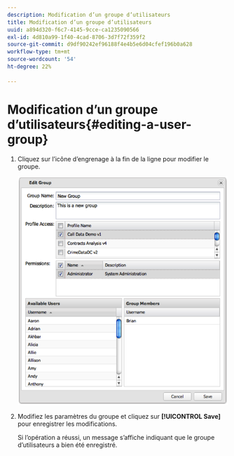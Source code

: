 ```yaml
---
description: Modification d’un groupe d’utilisateurs
title: Modification d’un groupe d’utilisateurs
uuid: a894d320-f6c7-4145-9cce-ca1235090566
exl-id: 4d810a99-1f40-4cad-8706-3d7f72f359f2
source-git-commit: d9df90242ef96188f4e4b5e6d04cfef196b0a628
workflow-type: tm+mt
source-wordcount: '54'
ht-degree: 22%

---
```


# Modification d’un groupe d’utilisateurs{#editing-a-user-group}

1. Cliquez sur l’icône d’engrenage à la fin de la ligne pour modifier le groupe.

   ![](assets/edit_user_group.png)

1. Modifiez les paramètres du groupe et cliquez sur **[!UICONTROL Save]** pour enregistrer les modifications.

   Si l’opération a réussi, un message s’affiche indiquant que le groupe d’utilisateurs a bien été enregistré.
